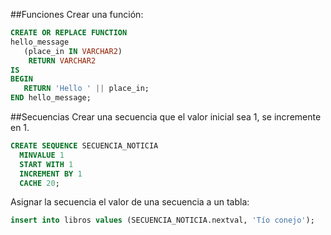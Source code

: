 ##Funciones
Crear una función:

```sql
CREATE OR REPLACE FUNCTION 
hello_message 
   (place_in IN VARCHAR2) 
    RETURN VARCHAR2
IS
BEGIN
   RETURN 'Hello ' || place_in;
END hello_message;
```

##Secuencias
Crear una secuencia que el valor inicial sea 1, se incremente en 1.

```sql
CREATE SEQUENCE SECUENCIA_NOTICIA
  MINVALUE 1
  START WITH 1
  INCREMENT BY 1
  CACHE 20;
```

Asignar la secuencia el valor de una secuencia a un tabla:
```sql
insert into libros values (SECUENCIA_NOTICIA.nextval, 'Tío conejo');
```

